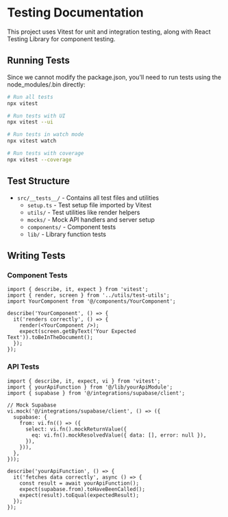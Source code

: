 
# Testing Documentation

This project uses Vitest for unit and integration testing, along with React Testing Library for component testing.

## Running Tests

Since we cannot modify the package.json, you'll need to run tests using the node_modules/.bin directly:

```bash
# Run all tests
npx vitest

# Run tests with UI
npx vitest --ui

# Run tests in watch mode
npx vitest watch

# Run tests with coverage
npx vitest --coverage
```

## Test Structure

- `src/__tests__/` - Contains all test files and utilities
  - `setup.ts` - Test setup file imported by Vitest
  - `utils/` - Test utilities like render helpers
  - `mocks/` - Mock API handlers and server setup
  - `components/` - Component tests
  - `lib/` - Library function tests

## Writing Tests

### Component Tests

```tsx
import { describe, it, expect } from 'vitest';
import { render, screen } from '../utils/test-utils';
import YourComponent from '@/components/YourComponent';

describe('YourComponent', () => {
  it('renders correctly', () => {
    render(<YourComponent />);
    expect(screen.getByText('Your Expected Text')).toBeInTheDocument();
  });
});
```

### API Tests

```tsx
import { describe, it, expect, vi } from 'vitest';
import { yourApiFunction } from '@/lib/yourApiModule';
import { supabase } from '@/integrations/supabase/client';

// Mock Supabase
vi.mock('@/integrations/supabase/client', () => ({
  supabase: {
    from: vi.fn(() => ({
      select: vi.fn().mockReturnValue({
        eq: vi.fn().mockResolvedValue({ data: [], error: null }),
      }),
    })),
  },
}));

describe('yourApiFunction', () => {
  it('fetches data correctly', async () => {
    const result = await yourApiFunction();
    expect(supabase.from).toHaveBeenCalled();
    expect(result).toEqual(expectedResult);
  });
});
```
